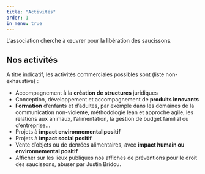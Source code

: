 ```yaml
---
title: "Activités"
order: 1
in_menu: true
---
```

L’association cherche à œuvrer pour la libération des saucissons.

## Nos activités

A titre indicatif, les activités commerciales possibles sont (liste non-exhaustive) :

- Accompagnement à la **création de structures** juridiques
- Conception, développement et accompagnement de **produits innovants**
- **Formation** d’enfants et d’adultes, par exemple dans les domaines de la communication non-violente, méthodologie lean et approche agile, les relations aux animaux, l’alimentation, la gestion de budget familial ou d’entreprise…
- Projets à **impact environnemental positif**
- Projets à **impact social positif**
- Vente d’objets ou de denrées alimentaires, avec **impact humain ou environnemental positif**
- Afficher sur les lieux publiques nos affiches de préventions pour le droit des saucissons, abuser par Justin Bridou. 